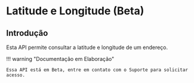 # Latitude e Longitude (Beta)

## Introdução

Esta API permite consultar a latitude e longitude de um endereço.

!!! warning "Documentação em Elaboração"

    Essa API está em Beta, entre em contato com o Suporte para solicitar acesso.

